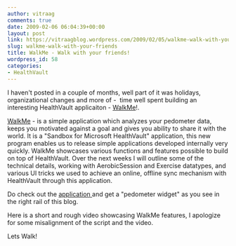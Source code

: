 ```yaml
---
author: vitraag
comments: true
date: 2009-02-06 06:04:39+00:00
layout: post
link: https://vitraagblog.wordpress.com/2009/02/05/walkme-walk-with-your-friends/
slug: walkme-walk-with-your-friends
title: WalkMe - Walk with your friends!
wordpress_id: 58
categories:
- HealthVault
---
```


I haven't posted in a couple of months, well part of it was holidays, organizational changes and more of -  time well spent building an interesting HealthVault applicaiton - [WalkMe](http://apps.healthvault.com/walkme)!.

[WalkMe](http://apps.healthvault.com/walkme) - is a simple application which analyzes your pedometer data, keeps you motivated against a goal and gives you ability to share it with the world. It is a "Sandbox for Microsoft HealthVault" application, this new program enables us to release simple applications developed internally very quickly. WalkMe showcases various functions and features possible to build on top of HealthVault. Over the next weeks I will outline some of the technical details, working with AerobicSession and Exercise datatypes, and various UI tricks we used to achieve an online, offline sync mechanism with HealthVault through this application.

Do check out the [application ](http://apps.healthvault.com/walkme)and get a "pedometer widget" as you see in the right rail of this blog.

Here is a short and rough video showcasing WalkMe features, I apologize for some misalignment of the script and the video.



Lets Walk!
